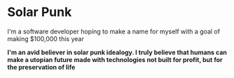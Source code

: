 <h1>Solar Punk</h1>

<p>I'm a software developer hoping to make a name for myself with a goal of making $100,000 this year</p>

<b>I'm an avid believer in solar punk idealogy. I truly believe that humans can make a utopian future made with technologies not built for profit, but for the preservation of life</b>
